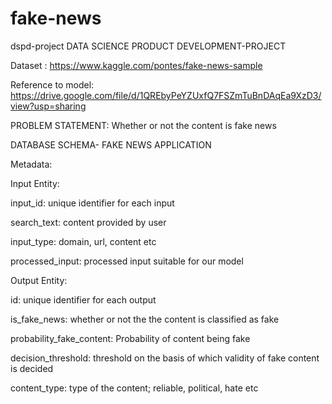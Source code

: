 # fake-news

dspd-project
DATA SCIENCE PRODUCT DEVELOPMENT-PROJECT



Dataset : https://www.kaggle.com/pontes/fake-news-sample

Reference to model: https://drive.google.com/file/d/1QREbyPeYZUxfQ7FSZmTuBnDAqEa9XzD3/view?usp=sharing

PROBLEM STATEMENT: Whether or not the content is fake news

DATABASE SCHEMA- FAKE NEWS APPLICATION

Metadata:

Input Entity:

input_id: unique identifier for each input

search_text: content provided by user

input_type: domain, url, content etc

processed_input: processed input suitable for our model

Output Entity:

id: unique identifier for each output

is_fake_news: whether or not the the content is classified as fake

probability_fake_content: Probability of content being fake

decision_threshold: threshold on the basis of which validity of fake content is decided

content_type: type of the content; reliable, political, hate etc
